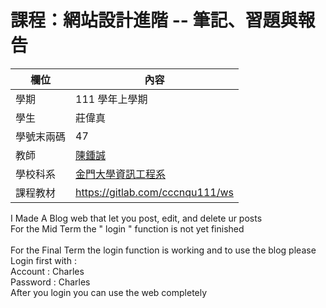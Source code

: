 # 課程：網站設計進階 -- 筆記、習題與報告

欄位 | 內容
-----|--------
學期 | 111 學年上學期
學生 |  莊偉真
學號末兩碼 | 47
教師 | [陳鍾誠](https://www.nqu.edu.tw/educsie/index.php?act=blog&code=list&ids=4)
學校科系 | [金門大學資訊工程系](https://www.nqu.edu.tw/educsie/index.php)
課程教材 | https://gitlab.com/cccnqu111/ws

I Made A Blog web that let you post, edit, and delete ur posts<br>
For the Mid Term the " login " function is not yet finished<br>
<br>
For the Final Term the login function is working and to use the blog please Login first with :<br>
Account : Charles<br>
Password : Charles<br>
After you login you can use the web completely
